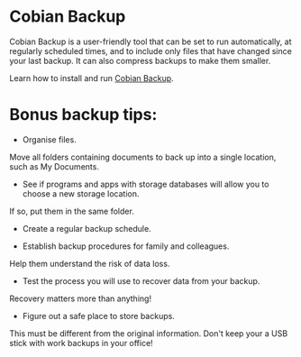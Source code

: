 [Title]: # (Backup Software)
[Order]: # (4)

# Cobian Backup 

Cobian Backup is a user-friendly tool that can be set to run automatically, at regularly scheduled times, and to include only files that have changed since your last backup. It can also compress backups to make them smaller. 

Learn how to install and run [Cobian Backup](umbrella://lesson/cobian-backup).

# Bonus backup tips:

*   Organise files. 

Move all folders containing documents to back up into a single location, such as My Documents.

*   See if programs and apps with storage databases will allow you to choose a new storage location. 

If so,  put them in the same folder.

*   Create a regular backup schedule.

*   Establish backup procedures for family and colleagues. 

Help them understand the risk of data loss.

*   Test the process you will use to recover data from your backup. 

Recovery matters more than anything!

* 	Figure out a safe place to store backups. 

This must be different from the original information. Don't keep your a USB stick with work backups in your office! 

